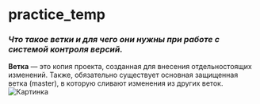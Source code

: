 # practice_temp

### ***Что такое ветки и для чего они нужны при работе с системой контроля версий.***

**Ветка** — это копия проекта, созданная для внесения отдельностоящих изменений. Также, обязательно существует основная защищенная ветка (master), в которую сливают изменения из других веток.
![Картинка](https://miro.medium.com/max/1200/1*BRKf0wnvqserdVyE3f5tYA.png)